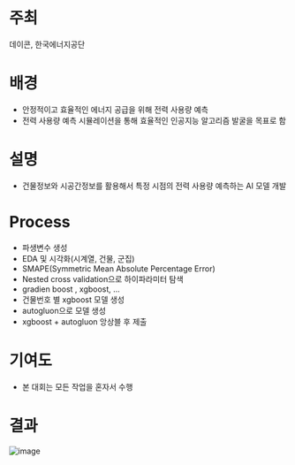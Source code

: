 # 주최
데이콘, 한국에너지공단

# 배경
- 안정적이고 효율적인 에너지 공급을 위해 전력 사용량 예측
- 전력 사용량 예측 시뮬레이션을 통해 효율적인 인공지능 알고리즘 발굴을 목표로 함

# 설명
- 건물정보와 시공간정보를 활용해서 특정 시점의 전력 사용량 예측하는 AI 모델 개발

# Process
- 파생변수 생성
- EDA 및 시각화(시계열, 건물, 군집)
- SMAPE(Symmetric Mean Absolute Percentage Error)
- Nested cross validation으로 하이파라미터 탐색
- gradien boost , xgboost, ...
- 건물번호 별 xgboost 모델 생성
- autogluon으로 모델 생성
- xgboost + autogluon 앙상블 후 제출

# 기여도
- 본 대회는 모든 작업을 혼자서 수행

# 결과
![image](https://github.com/seung-bin99/project/assets/153293674/86ada782-db85-42bc-a1cb-efb2027aee85)
